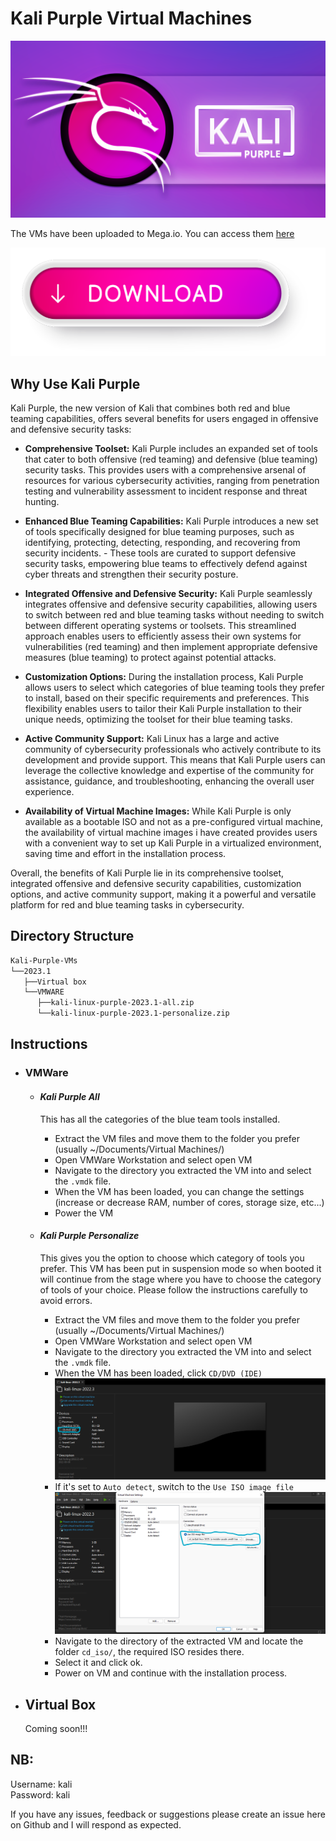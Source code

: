 # Kali Purple Virtual Machines

![kali-purple](img/kali-purple.jpg)

The VMs have been uploaded to Mega.io. You can access them [here](https://mega.nz/folder/YnJjjLzB#IkjaH6In2SnQ2fkLprDk2A)

[![download](img/download.png)](https://mega.nz/folder/YnJjjLzB#IkjaH6In2SnQ2fkLprDk2A)

## Why Use Kali Purple
Kali Purple, the new version of Kali that combines both red and blue teaming capabilities, offers several benefits for users engaged in offensive and defensive security tasks:

- **Comprehensive Toolset:** Kali Purple includes an expanded set of tools that cater to both offensive (red teaming) and defensive (blue teaming) security tasks. This provides users with a comprehensive arsenal of resources for various cybersecurity activities, ranging from penetration testing and vulnerability assessment to incident response and threat hunting.

- **Enhanced Blue Teaming Capabilities:** Kali Purple introduces a new set of tools specifically designed for blue teaming purposes, such as identifying, protecting, detecting, responding, and recovering from security incidents. - These tools are curated to support defensive security tasks, empowering blue teams to effectively defend against cyber threats and strengthen their security posture.

- **Integrated Offensive and Defensive Security:** Kali Purple seamlessly integrates offensive and defensive security capabilities, allowing users to switch between red and blue teaming tasks without needing to switch between different operating systems or toolsets. This streamlined approach enables users to efficiently assess their own systems for vulnerabilities (red teaming) and then implement appropriate defensive measures (blue teaming) to protect against potential attacks.

- **Customization Options:** During the installation process, Kali Purple allows users to select which categories of blue teaming tools they prefer to install, based on their specific requirements and preferences. This flexibility enables users to tailor their Kali Purple installation to their unique needs, optimizing the toolset for their blue teaming tasks.

- **Active Community Support:** Kali Linux has a large and active community of cybersecurity professionals who actively contribute to its development and provide support. This means that Kali Purple users can leverage the collective knowledge and expertise of the community for assistance, guidance, and troubleshooting, enhancing the overall user experience.

- **Availability of Virtual Machine Images:** While Kali Purple is only available as a bootable ISO and not as a pre-configured virtual machine, the availability of virtual machine images i have created provides users with a convenient way to set up Kali Purple in a virtualized environment, saving time and effort in the installation process.

Overall, the benefits of Kali Purple lie in its comprehensive toolset, integrated offensive and defensive security capabilities, customization options, and active community support, making it a powerful and versatile platform for red and blue teaming tasks in cybersecurity.

## Directory Structure
```bash
Kali-Purple-VMs
└──2023.1
   ├──Virtual box
   └──VMWARE
      ├──kali-linux-purple-2023.1-all.zip
      └──kali-linux-purple-2023.1-personalize.zip
```
## Instructions
- ### VMWare
	- #### <strong>*Kali Purple All*</strong>
		This has all the categories of the blue team tools installed.

		- Extract the VM files and move them to the folder you prefer (usually ~/Documents/Virtual Machines/)
		- Open VMWare Workstation and select open VM
		- Navigate to the directory you extracted the VM into and select the `.vmdk` file. 
		- When the VM has been loaded, you can change the settings (increase or decrease RAM, number of cores, storage size, etc...)
		- Power the VM
	- #### <strong>*Kali Purple Personalize*</strong>
		This gives you the option to choose which category of tools you prefer. This VM has been put in suspension mode so when booted it will continue from the stage where you have to choose the category of tools of your choice. Please follow the instructions carefully to avoid errors.

		- Extract the VM files and move them to the folder you prefer (usually ~/Documents/Virtual Machines/)
		- Open VMWare Workstation and select open VM
		- Navigate to the directory you extracted the VM into and select the `.vmdk` file. 
		- When the VM has been loaded, click `CD/DVD (IDE)`
		![cd-dvd](img/shot-1.png)
		- If it's set to `Auto detect`, switch to the `Use ISO image file`
		![iso_image](img/shot-2.png)
		- Navigate to the directory of the extracted VM and locate the folder `cd_iso/`, the required ISO resides there.
		- Select it and click ok.
		- Power on VM and continue with the installation process.


- ## Virtual Box
	Coming soon!!!

## NB:
Username: kali<br>
Password: kali 

If you have any issues, feedback or suggestions please create an issue here on Github and I will respond as expected.
